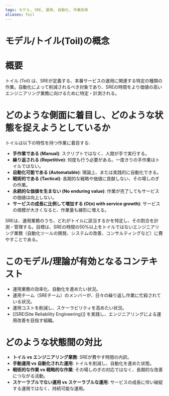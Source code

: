 ```yaml
---
tags: モデル, SRE, 運用, 自動化, 作業効率
aliases: Toil
---
```

# モデル/トイル(Toil)の概念

# 概要
トイル (Toil) は、SREが定義する、本番サービスの運用に関連する特定の種類の作業。自動化によって削減されるべき対象であり、SREの時間をより価値の高いエンジニアリング業務に向けるために特定・計測される。

# どのような側面に着目し、どのような状態を捉えようとしているか
トイルは以下の特性を持つ作業に着目する:
* **手作業である (Manual)**: スクリプトではなく、人間が手で実行する。
* **繰り返される (Repetitive)**: 何度も行う必要がある。一度きりの手作業はトイルではない。
* **自動化可能である (Automatable)**: 理論上、または実践的に自動化できる。
* **戦術的である (Tactical)**: 長期的な戦略や価値に貢献しない、その場しのぎの作業。
* **永続的な価値を生まない (No enduring value)**: 作業が完了してもサービスの価値は向上しない。
* **サービスの成長に比例して増加する (O(n) with service growth)**: サービスの規模が大きくなると、作業量も線形に増える。

SREは、運用業務のうち、どれがトイルに該当するかを特定し、その割合を計測・管理する。目標は、SREの時間の50%以上をトイルではないエンジニアリング業務（自動化ツールの開発、システムの改善、コンサルティングなど）に費やすことである。

# このモデル/理論が有効となるコンテキスト
* 運用業務の効率化、自動化を進めたい状況。
* 運用チーム（SREチーム）のメンバーが、日々の繰り返し作業に忙殺されている状況。
* 運用コストを削減し、スケーラビリティを高めたい状況。
* [[SRE(Site Reliability Engineering)]] を実践し、エンジニアリングによる運用改善を目指す組織。

# どのような状態間の対比
* **トイル vs エンジニアリング業務**: SREが費やす時間の内訳。
* **手動運用 vs 自動化された運用**: トイルを削減し、自動化を進めた状態。
* **戦術的な作業 vs 戦略的な作業**: その場しのぎの対応ではなく、長期的な改善につながる活動。
* **スケーラブルでない運用 vs スケーラブルな運用**: サービスの成長に伴い破綻する運用ではなく、持続可能な運用。
